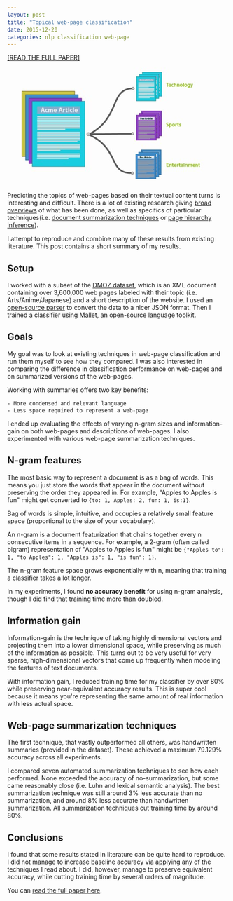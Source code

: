 ```yaml
---
layout: post
title: "Topical web-page classification"
date: 2015-12-20
categories: nlp classification web-page
---
```

[[READ THE FULL PAPER]][full-paper]

![web classification demo image](/assets/images/text-classification.jpg)

Predicting the topics of web-pages based on their textual content turns is interesting and difficult. There is a lot of existing research giving [broad overviews][overview] of what has been done, as well as specifics of particular techniques(i.e. [document summarization techniques][summarization] or [page hierarchy inference][neighbors]).

I attempt to reproduce and combine many of these results from existing literature. This post contains a short summary of my results.

## Setup
I worked with a subset of the [DMOZ dataset][dmoz], which is an XML document containing over 3,600,000 web pages labeled with their topic (i.e. Arts/Anime/Japanese) and a short description of the website. I used an [open-source parser][dmoz-parser] to convert the data to a nicer JSON format. Then I trained a classifier using [Mallet][mallet], an open-source language toolkit.

## Goals
My goal was to look at existing techniques in web-page classification and run them myself to see how they compared. I was also interested in comparing the difference in classification performance on web-pages and on summarized versions of the web-pages.

Working with summaries offers two key benefits:

    - More condensed and relevant language
    - Less space required to represent a web-page

I ended up evaluating the effects of varying n-gram sizes and information-gain on both web-pages and descriptions of web-pages. I also experimented with various web-page summarization techniques.

## N-gram features
The most basic way to represent a document is as a bag of words. This means you just store the words that appear in the document without preserving the order they appeared in. For example, "Apples to Apples is fun" might get converted to `{to: 1, Apples: 2, fun: 1, is:1}`.

Bag of words is simple, intuitive, and occupies a relatively small feature space (proportional to the size of your vocabulary).

An n-gram is a document featurization that chains together every n consecutive items in a sequence. For example, a 2-gram (often called bigram) representation of "Apples to Apples is fun" might be `{"Apples to": 1, "to Apples": 1, "Apples is": 1, "is fun": 1}`.

The n-gram feature space grows exponentially with n, meaning that training a classifier takes a lot longer.

In my experiments, I found **no accuracy benefit** for using n-gram analysis, though I did find that training time more than doubled.

## Information gain
Information-gain is the technique of taking highly dimensional vectors and projecting them into a lower dimensional space, while preserving as much of the information as possible. This turns out to be very useful for very sparse, high-dimensional vectors that come up frequently when modeling the features of text documents.

With information gain, I reduced training time for my classifier by over 80% while preserving near-equivalent accuracy results. This is super cool because it means you're representing the same amount of real information with less actual space.

## Web-page summarization techniques
The first technique, that vastly outperformed all others, was handwritten summaries (provided in the dataset). These achieved a maximum 79.129% accuracy across all experiments.

I compared seven automated summarization techniques to see how each performed. None exceeded the accuracy of no-summarization, but some came reasonably close (i.e. Luhn and lexical semantic analysis). The best summarization technique was still around 3% less accurate than no summarization, and around 8% less accurate than handwritten summarization.  All summarization techniques cut training time by around 80%.

## Conclusions
I found that some results stated in literature can be quite hard to reproduce. I did not manage to increase baseline accuracy via applying any of the techniques I read about. I did, however, manage to preserve equivalent accuracy, while cutting training time by several orders of magnitude.

You can [read the full paper here][full-paper].

[overview]: https://www.cs.ucf.edu/~dcm/Teaching/COT4810-Fall%202012/Literature/WebPageClassification.pdf
[summarization]: http://research.microsoft.com/pubs/67806/18.pdf
[neighbors]: http://www.cse.lehigh.edu/~brian/pubs/2006/CIKM/knowing.pdf
[full-paper]: https://github.com/kahliloppenheimer/Web-page-classification/blob/master/paper.pdf
[dmoz]: https://www.dmoz.org/
[dmoz-parser]: https://github.com/kremso/dmoz-parser
[mallet]: http://mallet.cs.umass.edu/
